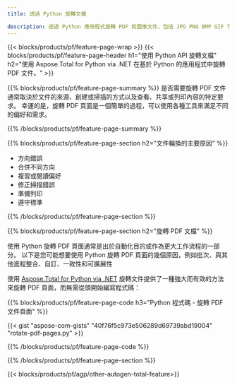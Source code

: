 ```yaml
---
title: 透過 Python 旋轉文檔 

description: 透過 Python 應用程式旋轉 PDF 和圖像文件，包括 JPG PNG BMP GIF TIFF SVG。
---
```


{{< blocks/products/pf/feature-page-wrap >}}
{{< blocks/products/pf/feature-page-header h1="使用 Python API 旋轉文檔" h2="使用 Aspose.Total for Python via .NET 在基於 Python 的應用程式中旋轉 PDF 文件。" >}}

{{% blocks/products/pf/feature-page-summary %}}
是否需要旋轉 PDF 文件通常取決於文件的來源、創建或掃描的方式以及查看、共享或列印內容的特定要求。 幸運的是，旋轉 PDF 頁面是一個簡單的過程，可以使用各種工具來滿足不同的偏好和需求。 

{{% /blocks/products/pf/feature-page-summary  %}}

{{% blocks/products/pf/feature-page-section  h2="文件輪換的主要原因" %}}

- 方向錯誤 
- 合併不同方向 
- 複習或閱讀偏好 
- 修正掃描錯誤 
- 準備列印
- 遵守標準 

{{% /blocks/products/pf/feature-page-section %}}

{{% blocks/products/pf/feature-page-section  h2="旋轉 PDF 文檔" %}}

使用 Python 旋轉 PDF 頁面通常是出於自動化目的或作為更大工作流程的一部分。 以下是您可能想要使用 Python 旋轉 PDF 頁面的幾個原因，例如批次、與其他進程整合、自訂、一致性和可擴展性  <br />

使用 [Aspose.Total for Python via .NET](https://products.aspose.com/total/python-net/) 旋轉文件提供了一種強大而有效的方法來旋轉 PDF 頁面，而無需從頭開始編寫程式碼：

{{% blocks/products/pf/feature-page-code h3="Python 程式碼 - 旋轉 PDF 文件頁面" %}}

{{< gist "aspose-com-gists" "40f76f5c973e506289d69739abd19004" "rotate-pdf-pages.py" >}}

{{% /blocks/products/pf/feature-page-code  %}}

{{% /blocks/products/pf/feature-page-section %}}

{{< blocks/products/pf/agp/other-autogen-total-feature>}}